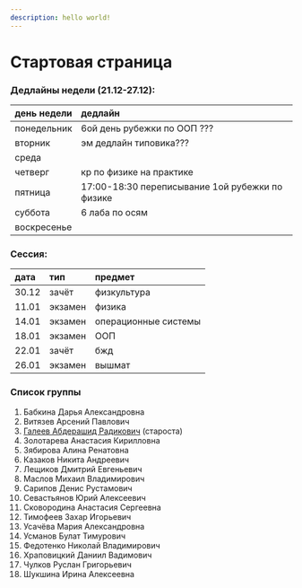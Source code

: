 ```yaml
---
description: hello world!
---
```


# Стартовая страница

### Дедлайны недели \(21.12-27.12\):

| день недели | дедлайн |
| :--- | :--- |
| понедельник | 6ой день рубежки по ООП ??? |
| вторник | эм дедлайн типовика??? |
| среда |  |
| четверг | кр по физике на практике |
| пятница | 17:00-18:30 переписывание 1ой рубежки по физике |
| суббота | 6 лаба по осям |
| воскресенье |  |

### Сессия:

| дата | тип | предмет |
| :--- | :--- | :--- |
| 30.12 | зачёт | физкультура |
| 11.01 | экзамен | физика |
| 14.01 | экзамен | операционные системы |
| 18.01 | экзамен | ООП |
| 22.01 | зачёт | бжд |
| 26.01 | экзамен | вышмат |

### Список группы

1. Бабкина Дарья Александровна 
2. Витязев Арсений Павлович 
3. [Галеев Абдерашид Радикович](https://vk.com/grashid) \(староста\) 
4. Золотарева Анастасия Кирилловна 
5. Зябирова Алина Ренатовна 
6. Казаков Никита Андреевич 
7. Лещиков Дмитрий Евгеньевич 
8. Маслов Михаил Владимирович  
9. Сарипов Денис Рустамович 
10. Севастьянов Юрий Алексеевич
11. Сковородина Анастасия Сергеевна
12. Тимофеев Захар Игорьевич 
13. Усачёва Мария Александровна 
14. Усманов Булат Тимурович 
15. Федотенко Николай Владимирович 
16. Храповицкий Даниил Вадимович 
17. Чулков Руслан Григорьевич 
18. Шукшина Ирина Алексеевна


